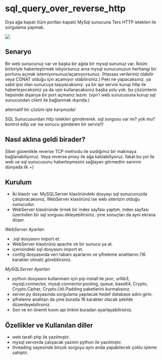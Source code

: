 # sql_query_over_reverse_http
Dışa ağa kapalı (tüm portları kapalı) MySql sunucuna Ters HTTP istekleri ile sorgulama yapmak.

![](https://i.hizliresim.com/a7eut0g.png)

## Senaryo
Bir web sunucunuz var ve başka bir ağda bir mysql sununuz var. İkisini birbiriyle haberleştirmek istiyorsunuz ama mysql sunucunuzun herhangi bir portunu açmak istemiyorsunuz/açamıyorsunuz. (Hassas verileriniz olabilir veya CGNAT olduğu için açamıyor olabilirsiniz.)
Peki ne yapacaksınız. ya sabit ipsi olan sunucuya taşıyacaksınız. ya bir api servisi kurup http ile haberleşeceksiniz ya da vpn kullanacaksınız başka yolu yok.
bu çözümlerin hepsinde dışarıya bir port açmanız lazım. (vpn'i web sunucusuna kurup sql sunucundan client ile bağlanmak dışında.)

alternatif bir çözüm işte karşınızda!

SQL Sunucusundan http istekleri göndererek. sql sorgusu var mı? yok mu? kontrol edip var ise sonucu gönderen bir servis!!! 

## Nasıl aklına geldi birader?
Siber güvenlikte reverse TCP methodu ile sızdığımız bir makinaya bağlanabiliyoruz. Veya reverse proxy ile ağa katılabiliyoruz. fakat bu yol ile web ve sql sunucusunu haberleşmesini sağlayan görmedim sanırım dünyada ilk =)


## Kurulum

* İki klasör var. MySQLServer klasöründeki dosyayı sql sunucunuzda çalıştıracaksınız, WebServer klasörünü ise web sitenizin olduğu sunucudur.
* WebServer klasöründe örnek bir index sayfası yaptım. index sayfası üzerinden bir sql sorgusu ekleyebilirsiniz. yine sonuçları da aynı ekrana düşer.

_WebServer Ayarları_

* .sql dosyasını import et.
* WebServer klasörünü apache vb bir sunucu ya at.
* içerisindeki sql dosyasını import et.
* config dosyasında veri tabanı ayarlarını ve şifreleme anahtarını (16 karakter olmalı) görebilirsiniz.

_MySQLServer Ayarları_
* python dosyasını kullanmam için pip install ile json, urllib3, mysql.connector, mysql.connector.pooling, queue, base64, Crypto, Crypto.Cipher, Crypto.Util.Padding paketlerini kurmalısınız.
* server.py dosyasında sorgulama yapılacak hedef database adını girin.
* şifreleme anahtarı da yine burada 16 karakter olacak şekilde düzenleyebilirsiniz.
* Son ve en önemli kısım api linkini buradan ayarlayabilirsiniz.
 
## Özellikler ve Kullanılan diller

* web tarafı php ile yazılmıştır.
* mysql serverda çalışacak yazılım python ile yazılmıştır.
* threading sayesinde birçok sorguyu aynı anda yapabilecek çoklu işleme sahiptir.
